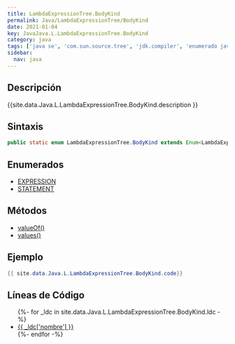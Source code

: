 ```yaml
---
title: LambdaExpressionTree.BodyKind
permalink: Java/LambdaExpressionTree/BodyKind
date: 2021-01-04
key: JavaJava.L.LambdaExpressionTree.BodyKind
category: java
tags: ['java se', 'com.sun.source.tree', 'jdk.compiler', 'enumerado java', 'Java 1.0']
sidebar: 
  nav: java
---
```


## Descripción
{{site.data.Java.L.LambdaExpressionTree.BodyKind.description }}

## Sintaxis
~~~java
public static enum LambdaExpressionTree.BodyKind extends Enum<LambdaExpressionTree.BodyKind>
~~~

## Enumerados
* [EXPRESSION](/Java/LambdaExpressionTree/BodyKind/EXPRESSION)
* [STATEMENT](/Java/LambdaExpressionTree/BodyKind/STATEMENT)

## Métodos
* [valueOf()](/Java/LambdaExpressionTree/BodyKind/valueOf)
* [values()](/Java/LambdaExpressionTree/BodyKind/values)

## Ejemplo
~~~java
{{ site.data.Java.L.LambdaExpressionTree.BodyKind.code}}
~~~

## Líneas de Código
<ul>
{%- for _ldc in site.data.Java.L.LambdaExpressionTree.BodyKind.ldc -%}
   <li>
       <a href="{{_ldc['url'] }}">{{ _ldc['nombre'] }}</a>
   </li>
{%- endfor -%}
</ul>
